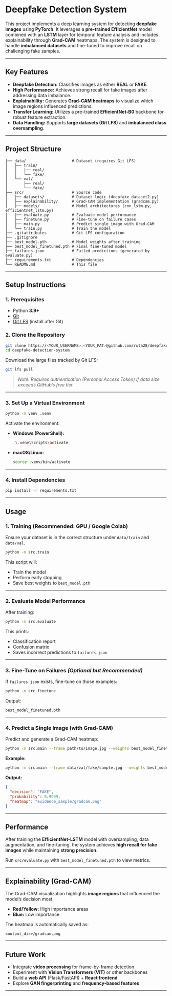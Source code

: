 
# Deepfake Detection System

This project implements a deep learning system for detecting **deepfake images** using **PyTorch**.
It leverages a **pre-trained EfficientNet** model combined with an **LSTM** layer for temporal feature analysis and includes explainability through **Grad-CAM** heatmaps.
The system is designed to handle **imbalanced datasets** and fine-tuned to improve recall on challenging fake samples.

---

## Key Features

* **Deepfake Detection:** Classifies images as either **REAL** or **FAKE**.
* **High Performance:** Achieves strong recall for fake images after addressing data imbalance.
* **Explainability:** Generates **Grad-CAM heatmaps** to visualize which image regions influenced predictions.
* **Transfer Learning:** Utilizes a pre-trained **EfficientNet-B0** backbone for robust feature extraction.
* **Data Handling:** Supports **large datasets (Git LFS)** and **imbalanced class oversampling**.

---

## Project Structure

```
├── data/                    # Dataset (requires Git LFS)
│   ├── train/
│   │   ├── real/
│   │   └── fake/
│   └── val/
│       ├── real/
│       └── fake/
├── src/                     # Source code
│   ├── datasets/            # Dataset logic (deepfake_dataset2.py)
│   ├── explainability/      # Grad-CAM implementation (gradcam.py)
│   ├── models/              # Model architectures (cnn_lstm.py, efficientnet_lstm.py)
│   ├── evaluate.py          # Evaluate model performance
│   ├── finetune.py          # Fine-tune on failure cases
│   ├── main.py              # Predict single image with Grad-CAM
│   └── train.py             # Train the model
├── .gitattributes           # Git LFS configuration
├── .gitignore
├── best_model.pth           # Model weights after training
├── best_model_finetuned.pth # Final fine-tuned model
├── failures.json            # Failed predictions (generated by evaluate.py)
├── requirements.txt         # Dependencies
└── README.md                # This file
```

---

## Setup Instructions

### 1. Prerequisites

* Python **3.9+**
* [Git](https://git-scm.com/downloads)
* [Git LFS](https://git-lfs.com) (install after Git)

### 2. Clone the Repository

```bash
git clone https://<YOUR_USERNAME>:<YOUR_PAT>@github.com/ruta28/deepfake-detection-system.git
cd deepfake-detection-system
```

Download the large files tracked by Git LFS:

```bash
git lfs pull
```

> *Note: Requires authentication (Personal Access Token) if data size exceeds GitHub’s free tier.*

---

### 3. Set Up a Virtual Environment

```bash
python -m venv .venv
```

Activate the environment:

* **Windows (PowerShell):**

  ```bash
  .\.venv\Scripts\activate
  ```
* **macOS/Linux:**

  ```bash
  source .venv/bin/activate
  ```

---

### 4. Install Dependencies

```bash
pip install -r requirements.txt
```

---

## Usage

### 1. Training (Recommended: GPU / Google Colab)

Ensure your dataset is in the correct structure under `data/train` and `data/val`.

```bash
python -m src.train
```

This script will:

* Train the model
* Perform early stopping
* Save best weights to `best_model.pth`

---

### 2. Evaluate Model Performance

After training:

```bash
python -m src.evaluate
```

This prints:

* Classification report
* Confusion matrix
* Saves incorrect predictions to `failures.json`

---

### 3. Fine-Tune on Failures *(Optional but Recommended)*

If `failures.json` exists, fine-tune on those examples:

```bash
python -m src.finetune
```

Output:

```
best_model_finetuned.pth
```

---

### 4. Predict a Single Image (with Grad-CAM)

Predict and generate a Grad-CAM heatmap:

```bash
python -m src.main --frame path/to/image.jpg --weights best_model_finetuned.pth --out output_dir
```

**Example:**

```bash
python -m src.main --frame data/val/fake/sample.jpg --weights best_model_finetuned.pth --out evidence_sample
```

**Output:**

```json
{
  "decision": "FAKE",
  "probability": 0.9999,
  "heatmap": "evidence_sample/gradcam.png"
}
```

---

## Performance

After training the **EfficientNet-LSTM** model with oversampling, data augmentation, and fine-tuning,
the system achieves **high recall for fake images** while maintaining **strong precision**.

Run `src/evaluate.py` with `best_model_finetuned.pth` to view metrics.

---

## Explainability (Grad-CAM)

The Grad-CAM visualization highlights **image regions** that influenced the model’s decision most.

* **Red/Yellow:** High importance areas
* **Blue:** Low importance

The heatmap is automatically saved as:

```
<output_dir>/gradcam.png
```

---

## Future Work

* Integrate **video processing** for frame-by-frame detection
* Experiment with **Vision Transformers (ViT)** or other backbones
* Build a **web API** (Flask/FastAPI) + **React frontend**
* Explore **GAN fingerprinting** and **frequency-based features**

---
